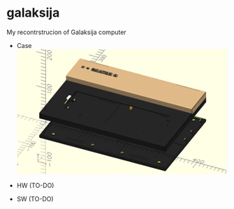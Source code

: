 # galaksija
My recontrstrucion of Galaksija computer

- Case
  ![galaksija case](case/galaksija_case.png)

- HW (TO-DO)
- SW (TO-DO)
